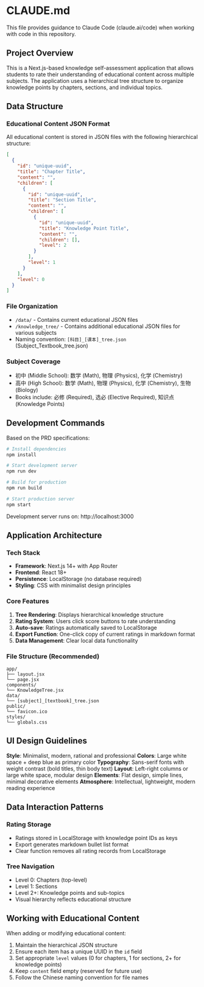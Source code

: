 # CLAUDE.md

This file provides guidance to Claude Code (claude.ai/code) when working with code in this repository.

## Project Overview

This is a Next.js-based knowledge self-assessment application that allows students to rate their understanding of educational content across multiple subjects. The application uses a hierarchical tree structure to organize knowledge points by chapters, sections, and individual topics.

## Data Structure

### Educational Content JSON Format
All educational content is stored in JSON files with the following hierarchical structure:

```json
[
  {
    "id": "unique-uuid",
    "title": "Chapter Title",
    "content": "",
    "children": [
      {
        "id": "unique-uuid", 
        "title": "Section Title",
        "content": "",
        "children": [
          {
            "id": "unique-uuid",
            "title": "Knowledge Point Title", 
            "content": "",
            "children": [],
            "level": 2
          }
        ],
        "level": 1
      }
    ],
    "level": 0
  }
]
```

### File Organization
- `/data/` - Contains current educational JSON files
- `/knowledge_tree/` - Contains additional educational JSON files for various subjects
- Naming convention: `[科目]_[课本]_tree.json` (Subject_Textbook_tree.json)

### Subject Coverage
- 初中 (Middle School): 数学 (Math), 物理 (Physics), 化学 (Chemistry)
- 高中 (High School): 数学 (Math), 物理 (Physics), 化学 (Chemistry), 生物 (Biology)
- Books include: 必修 (Required), 选必 (Elective Required), 知识点 (Knowledge Points)

## Development Commands

Based on the PRD specifications:

```bash
# Install dependencies
npm install

# Start development server
npm run dev

# Build for production
npm run build

# Start production server
npm start
```

Development server runs on: http://localhost:3000

## Application Architecture

### Tech Stack
- **Framework**: Next.js 14+ with App Router
- **Frontend**: React 18+
- **Persistence**: LocalStorage (no database required)
- **Styling**: CSS with minimalist design principles

### Core Features
1. **Tree Rendering**: Displays hierarchical knowledge structure
2. **Rating System**: Users click score buttons to rate understanding
3. **Auto-save**: Ratings automatically saved to LocalStorage
4. **Export Function**: One-click copy of current ratings in markdown format
5. **Data Management**: Clear local data functionality

### File Structure (Recommended)
```
app/
├── layout.jsx
└── page.jsx
components/
└── KnowledgeTree.jsx
data/
└── [subject]_[textbook]_tree.json
public/
└── favicon.ico
styles/
└── globals.css
```

## UI Design Guidelines

**Style**: Minimalist, modern, rational and professional
**Colors**: Large white space + deep blue as primary color
**Typography**: Sans-serif fonts with weight contrast (bold titles, thin body text)
**Layout**: Left-right columns or large white space, modular design
**Elements**: Flat design, simple lines, minimal decorative elements
**Atmosphere**: Intellectual, lightweight, modern reading experience

## Data Interaction Patterns

### Rating Storage
- Ratings stored in LocalStorage with knowledge point IDs as keys
- Export generates markdown bullet list format
- Clear function removes all rating records from LocalStorage

### Tree Navigation
- Level 0: Chapters (top-level)
- Level 1: Sections
- Level 2+: Knowledge points and sub-topics
- Visual hierarchy reflects educational structure

## Working with Educational Content

When adding or modifying educational content:
1. Maintain the hierarchical JSON structure
2. Ensure each item has a unique UUID in the `id` field
3. Set appropriate `level` values (0 for chapters, 1 for sections, 2+ for knowledge points)
4. Keep `content` field empty (reserved for future use)
5. Follow the Chinese naming convention for file names